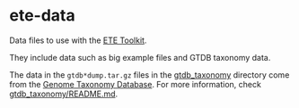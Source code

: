 # ete-data

Data files to use with the [ETE Toolkit](https://github.com/etetoolkit/ete/).

They include data such as big example files and GTDB taxonomy data.

The data in the `gtdb*dump.tar.gz` files in the
[gtdb_taxonomy](gtdb_taxonomy) directory come from the [Genome
Taxonomy Database](https://gtdb.ecogenomic.org/). For more
information, check [gtdb_taxonomy/README.md](gtdb_taxonomy/README.md).
